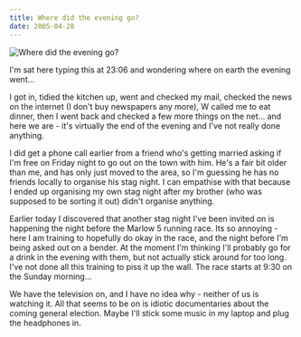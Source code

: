 ```yaml
---
title: Where did the evening go?
date: 2005-04-20
---
```


![Where did the evening go?](https://source.unsplash.com/qTpc0Vj4YoE/1600x900)

I'm sat here typing this at 23:06 and wondering where on earth the evening went...

I got in, tidied the kitchen up, went and checked my mail, checked the news on the internet (I don't buy newspapers any more), W called me to eat dinner, then I went back and checked a few more things on the net... and here we are - it's virtually the end of the evening and I've not really done anything.

I did get a phone call earlier from a friend who's getting married asking if I'm free on Friday night to go out on the town with him. He's a fair bit older than me, and has only just moved to the area, so I'm guessing he has no friends locally to organise his stag night. I can empathise with that because I ended up organising my own stag night after my brother (who was supposed to be sorting it out) didn't organise anything.

Earlier today I discovered that another stag night I've been invited on is happening the night before the Marlow 5 running race. Its so annoying - here I am training to hopefully do okay in the race, and the night before I'm being asked out on a bender. At the moment I'm thinking I'll probably go for a drink in the evening with them, but not actually stick around for too long. I've not done all this training to piss it up the wall. The race starts at 9:30 on the Sunday morning...

We have the television on, and I have no idea why - neither of us is watching it. All that seems to be on is idiotic documentaries about the coming general election. Maybe I'll stick some music in my laptop and plug the headphones in.